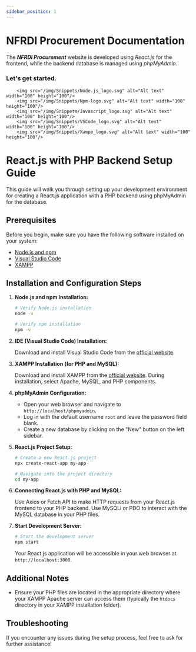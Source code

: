 ```yaml
---
sidebar_position: 1
---
```


# NFRDI Procurement Documentation

The **_NFRDI Procurement_** website is developed using _React.js_ for the frontend, while the backend database is managed using _phpMyAdmin_.

### Let's get started.

        <img src="/img/Snippets/Node.js_logo.svg" alt="Alt text" width="100" height="100"/>
        <img src="/img/Snippets/Npm-logo.svg" alt="Alt text" width="100" height="100"/>
        <img src="/img/Snippets/Javascript_logo.svg" alt="Alt text" width="100" height="100"/>
        <img src="/img/Snippets/VSCode_logo.svg" alt="Alt text" width="100" height="100"/>
        <img src="/img/Snippets/Xampp_logo.svg" alt="Alt text" width="100" height="100"/>

# React.js with PHP Backend Setup Guide

This guide will walk you through setting up your development environment for creating a React.js application with a PHP backend using phpMyAdmin for the database.

## Prerequisites

Before you begin, make sure you have the following software installed on your system:

- [Node.js and npm](https://nodejs.org/)
- [Visual Studio Code](https://code.visualstudio.com/)
- [XAMPP](https://www.apachefriends.org/index.html)

## Installation and Configuration Steps

1. **Node.js and npm Installation:**

   ```bash
   # Verify Node.js installation
   node -v

   # Verify npm installation
   npm -v
   ```

2. **IDE (Visual Studio Code) Installation:**

   Download and install Visual Studio Code from the [official website](https://code.visualstudio.com/).

3. **XAMPP Installation (for PHP and MySQL):**

   Download and install XAMPP from the [official website](https://www.apachefriends.org/index.html). During installation, select Apache, MySQL, and PHP components.

4. **phpMyAdmin Configuration:**

   - Open your web browser and navigate to `http://localhost/phpmyadmin`.
   - Log in with the default username `root` and leave the password field blank.
   - Create a new database by clicking on the "New" button on the left sidebar.

5. **React.js Project Setup:**

   ```bash
   # Create a new React.js project
   npx create-react-app my-app

   # Navigate into the project directory
   cd my-app
   ```

6. **Connecting React.js with PHP and MySQL:**

   Use Axios or Fetch API to make HTTP requests from your React.js frontend to your PHP backend. Use MySQLi or PDO to interact with the MySQL database in your PHP files.

7. **Start Development Server:**

   ```bash
   # Start the development server
   npm start
   ```

   Your React.js application will be accessible in your web browser at `http://localhost:3000`.

## Additional Notes

- Ensure your PHP files are located in the appropriate directory where your XAMPP Apache server can access them (typically the `htdocs` directory in your XAMPP installation folder).

## Troubleshooting

If you encounter any issues during the setup process, feel free to ask for further assistance!
